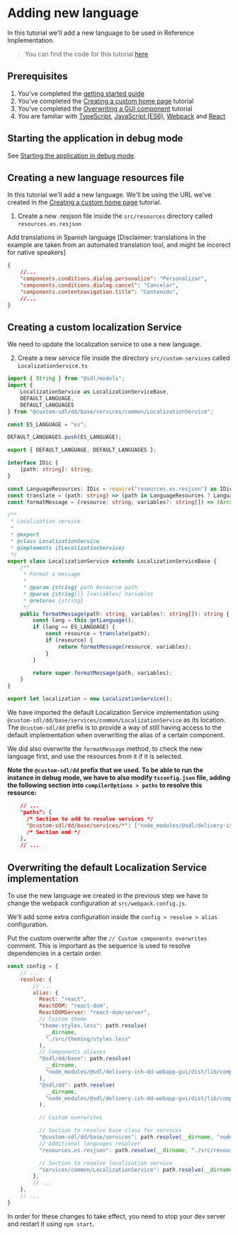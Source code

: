 # Adding new language

In this tutorial we'll add a new language to be used in Reference Implementation.

> You can find the code for this tutorial [here](../../custom-webapp/gui/src)

## Prerequisites

1. You've completed the [getting started guide](../Getting-started.md)
2. You've completed the [Creating a custom home page](./Creating-custom-homepage.md) tutorial
4. You've completed the [Overwriting a GUI component](./Overwriting-gui-component.md) tutorial
5. You are familiar with [TypeScript](https://egghead.io/courses/up-and-running-with-typescript), [JavaScript (ES6)](https://egghead.io/courses/learn-es6-ecmascript-2015), [Webpack](https://webpack.js.org/) and [React](https://egghead.io/courses/react-fundamentals)

## Starting the application in debug mode

See [Starting the application in debug mode](./Change-the-skin.md#starting-the-application-in-debug-mode).

## Creating a new language resources file

In this tutorial we'll add a new language.
We'll be using the URL we've created in the [Creating a custom home page](./Creating-custom-homepage.md) tutorial.

1. Create a new .resjson file inside the `src/resources` directory called `resources.es.resjson`

Add translations in Spanish language [Disclaimer: translations in the example are taken from an automated translation tool, and might be incorect for native speakers]
```json
{
    //...
    "components.conditions.dialog.personalize": "Personalizar",
    "components.conditions.dialog.cancel": "Cancelar",
    "components.contentnavigation.title": "Contenido",
    //...
}
```

## Creating a custom localization Service

We need to update the localization service to use a new language.

2. Create a new service file inside the directory `src/custom-services` called `LocalizationService.ts`

```typescript
import { String } from "@sdl/models";
import {
    LocalizationService as LocalizationServiceBase,
    DEFAULT_LANGUAGE,
    DEFAULT_LANGUAGES
} from "@custom-sdl/dd/base/services/common/LocalizationService";

const ES_LANGUAGE = "es";

DEFAULT_LANGUAGES.push(ES_LANGUAGE);

export { DEFAULT_LANGUAGE, DEFAULT_LANGUAGES };

interface IDic {
    [path: string]: string;
}

const LanguageResources: IDic = require("resources.es.resjson") as IDic;
const translate = (path: string) => (path in LanguageResources ? LanguageResources[path] : null);
const formatMessage = (resource: string, variables?: string[]) => (Array.isArray(variables) ? String.format(resource, variables) : resource);

/**
 * Localization service
 *
 * @export
 * @class LocalizationService
 * @implements {ILocalizationService}
 */
export class LocalizationService extends LocalizationServiceBase {
    /**
     * Format a message
     *
     * @param {string} path Resource path
     * @param {string[]} [variables] Variables
     * @returns {string}
     */
    public formatMessage(path: string, variables?: string[]): string {
        const lang = this.getLanguage();
        if (lang == ES_LANGUAGE) {
            const resource = translate(path);
            if (resource) {
                return formatMessage(resource, variables);
            }
        }

        return super.formatMessage(path, variables);
    }
}

export let localization = new LocalizationService();
```

We have imported the default Localization Service implementation using `@custom-sdl/dd/base/services/common/LocalizationService` as its location.
The `@custom-sdl/dd` prefix is to provide a way of still having access to the default implementation when overwriting the alias of a certain component.

We did also overwrite the `formatMessage` method, to check the new language first, and use the resources from it if it is selected.

**Note the `@custom-sdl/dd` prefix that we used. To be able to run the instance in debug mode, we have to also modify `tsconfig.json` file, adding the following section into `compilerOptions > paths` to resolve this resource:**
```json
    // ...
    "paths": {
      /* Section to add to resolve services */
      "@custom-sdl/dd/base/services/*": ["node_modules/@sdl/delivery-ish-dd-webapp-gui/dist/typings/src/services/*"],
      /* Section end */
    },
    // ...
```

## Overwriting the default Localization Service implementation

To use the new language we created in the previous step we have to change the webpack configuration at `src/webpack.config.js`.

We'll add some extra configuration inside the `config > resolve > alias` configuration.

Put the custom overwrite after the `// Custom components overwrites` comment.
This is important as the sequence is used to resolve dependencies in a certain order.

```javascript
const config = {
    // ...
    resolve: {
        // ...
        alias: {
          React: "react",
          ReactDOM: "react-dom",
          ReactDOMServer: "react-dom/server",
          // Custom theme
          "theme-styles.less": path.resolve(
            __dirname,
            "./src/theming/styles.less"
          ),
          // Components aliases
          "@sdl/dd/base": path.resolve(
            __dirname,
            "node_modules/@sdl/delivery-ish-dd-webapp-gui/dist/lib/components"
          ),
          "@sdl/dd": path.resolve(
            __dirname,
            "node_modules/@sdl/delivery-ish-dd-webapp-gui/dist/lib/components"
          ),

          // Custom overwrites

          // Section to resolve base class for services
          "@custom-sdl/dd/base/services": path.resolve(__dirname, "node_modules/@sdl/delivery-ish-dd-webapp-gui/dist/lib/services"),
          // Additional languages resolver
          "resources.es.resjson": path.resolve(__dirname, "./src/resources/resources.es.resjson"),

          // Section to resolve localization service
          "services/common/LocalizationService": path.resolve(__dirname, "./src/custom-services/LocalizationService.ts")
        },
        // ...
    },
    // ...
}
```

In order for these changes to take effect, you need to stop your dev server and restart it using `npm start`.
